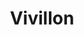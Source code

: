 ---
title: Vivillon
crosslinks:
- PokemonPlaza
- Pokemongiveaway
- pokemontrades
- SVExchange
- CasualPokemonTrades
- friendsafari
- svexchange
- phrasing
---